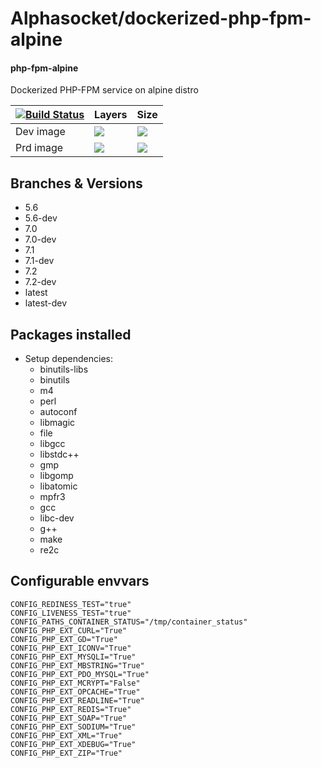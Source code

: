 # Alphasocket/dockerized-php-fpm-alpine
#### php-fpm-alpine
Dockerized PHP-FPM service on alpine distro


| [![Build Status](https://semaphoreci.com/api/v1/alphasocket/dockerized-php-fpm-alpine/branches/latest-dev/badge.svg)](https://semaphoreci.com/alphasocket/dockerized-php-fpm-alpine) | Layers | Size  |
| ----- | ----- | ----- |
| Dev image | [![](https://images.microbadger.com/badges/image/03192859189254/dockerized-php-fpm-alpine:latest-dev.svg)](https://microbadger.com/images/03192859189254/php-fpm-alpine:latest-dev ) | [![](https://images.microbadger.com/badges/version/03192859189254/dockerized-php-fpm-alpine:latest-dev.svg)](https://microbadger.com/images/03192859189254/php-fpm-alpine:latest-dev) |
| Prd image | [![](https://images.microbadger.com/badges/image/alphasocket/php-fpm-alpine:latest-dev.svg)](https://microbadger.com/images/alphasocket/php-fpm-alpine:latest-dev ) | [![](https://images.microbadger.com/badges/version/alphasocket/php-fpm-alpine:latest-dev.svg)](https://microbadger.com/images/alphasocket/php-fpm-alpine:latest-dev) |

## Branches & Versions
- 5.6
- 5.6-dev
- 7.0
- 7.0-dev
- 7.1
- 7.1-dev
- 7.2
- 7.2-dev
- latest
- latest-dev


## Packages installed
- Setup dependencies:
  + binutils-libs
  + binutils
  + m4
  + perl
  + autoconf
  + libmagic
  + file
  + libgcc
  + libstdc++
  + gmp
  + libgomp
  + libatomic
  + mpfr3
  + gcc
  + libc-dev
  + g++
  + make
  + re2c


## Configurable envvars
~~~
CONFIG_REDINESS_TEST="true"
CONFIG_LIVENESS_TEST="true"
CONFIG_PATHS_CONTAINER_STATUS="/tmp/container_status"
CONFIG_PHP_EXT_CURL="True"
CONFIG_PHP_EXT_GD="True"
CONFIG_PHP_EXT_ICONV="True"
CONFIG_PHP_EXT_MYSQLI="True"
CONFIG_PHP_EXT_MBSTRING="True"
CONFIG_PHP_EXT_PDO_MYSQL="True"
CONFIG_PHP_EXT_MCRYPT="False"
CONFIG_PHP_EXT_OPCACHE="True"
CONFIG_PHP_EXT_READLINE="True"
CONFIG_PHP_EXT_REDIS="True"
CONFIG_PHP_EXT_SOAP="True"
CONFIG_PHP_EXT_SODIUM="True"
CONFIG_PHP_EXT_XML="True"
CONFIG_PHP_EXT_XDEBUG="True"
CONFIG_PHP_EXT_ZIP="True"
~~~
